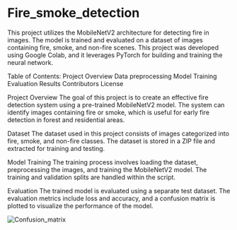 # Fire_smoke_detection
This project utilizes the MobileNetV2 architecture for detecting fire in images. The model is trained and evaluated on a dataset of images containing fire, smoke, and non-fire scenes. This project was developed using Google Colab, and it leverages PyTorch for building and training the neural network.

Table of Contents:
Project Overview
Data preprocessing
Model Training
Evaluation
Results
Contributors
License



Project Overview
The goal of this project is to create an effective fire detection system using a pre-trained MobileNetV2 model. The system can identify images containing fire or smoke, which is useful for early fire detection in forest and residential areas.

Dataset
The dataset used in this project consists of images categorized into fire, smoke, and non-fire classes. The dataset is stored in a ZIP file and extracted for training and testing.

Model Training
The training process involves loading the dataset, preprocessing the images, and training the MobileNetV2 model. The training and validation splits are handled within the script.

Evaluation
The trained model is evaluated using a separate test dataset. The evaluation metrics include loss and accuracy, and a confusion matrix is plotted to visualize the performance of the model.


![Confusion_matrix](https://github.com/Moseskota/Fire_smoke_detection/assets/76688024/94d3efb9-85b8-4b21-88d2-d42eb475e1e1)

